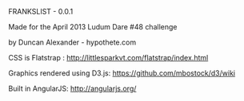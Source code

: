 FRANKSLIST - 0.0.1

Made for the April 2013 Ludum Dare #48 challenge

by Duncan Alexander - hypothete.com

CSS is Flatstrap : http://littlesparkvt.com/flatstrap/index.html

Graphics rendered using D3.js: https://github.com/mbostock/d3/wiki

Built in AngularJS: http://angularjs.org/
